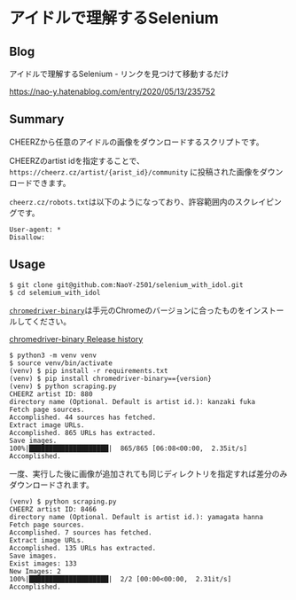 # アイドルで理解するSelenium


## Blog

アイドルで理解するSelenium - リンクを見つけて移動するだけ

https://nao-y.hatenablog.com/entry/2020/05/13/235752

## Summary

CHEERZから任意のアイドルの画像をダウンロードするスクリプトです。

CHEERZのartist idを指定することで、`https://cheerz.cz/artist/{arist_id}/community` に投稿された画像をダウンロードできます。

`cheerz.cz/robots.txt`は以下のようになっており、許容範囲内のスクレイピングです。

```
User-agent: *
Disallow:
```

## Usage

```
$ git clone git@github.com:NaoY-2501/selenium_with_idol.git
$ cd selemium_with_idol
```

[`chromedriver-binary`](https://pypi.org/project/chromedriver-binary/)は手元のChromeのバージョンに合ったものをインストールしてください。

[chromedriver-binary Release history](https://pypi.org/project/chromedriver-binary/#history)


```
$ python3 -m venv venv
$ source venv/bin/activate
(venv) $ pip install -r requirements.txt
(venv) $ pip install chromedriver-binary=={version}
(venv) $ python scraping.py
CHEERZ artist ID: 880
directory name (Optional. Default is artist id.): kanzaki fuka
Fetch page sources.
Accomplished. 44 sources has fetched.
Extract image URLs.
Accomplished. 865 URLs has extracted.
Save images.
100%|████████████████████|  865/865 [06:08<00:00,  2.35it/s]
Accomplished.
```

一度、実行した後に画像が追加されても同じディレクトリを指定すれば差分のみダウンロードされます。

```
(venv) $ python scraping.py
CHEERZ artist ID: 8466
directory name (Optional. Default is artist id.): yamagata hanna
Fetch page sources.
Accomplished. 7 sources has fetched.
Extract image URLs.
Accomplished. 135 URLs has extracted.
Save images.
Exist images: 133
New Images: 2
100%|████████████████████|  2/2 [00:00<00:00,  2.31it/s]
Accomplished.
```